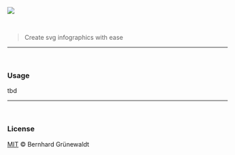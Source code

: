 [![](https://codeclou.github.io/hirngespinst/img/hirngespinst-logo.svg)](https://github.com/codeclou/hirngespinst/)


&nbsp;

> Create svg infographics with ease


-----


&nbsp;


### Usage

tbd

-----

&nbsp;

### License

[MIT](./LICENSE) © Bernhard Grünewaldt
  
